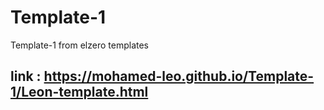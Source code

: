 # Template-1
Template-1 from elzero templates
## link : https://mohamed-leo.github.io/Template-1/Leon-template.html
